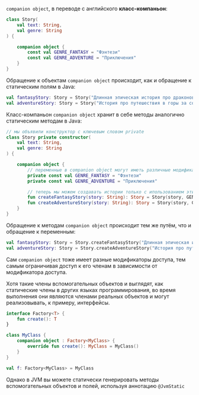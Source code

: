`companion object`, в переводе с английского **класс-компаньон**:

```kotlin
class Story(
    val text: String,
    val genre: String
) {

    companion object {
        const val GENRE_FANTASY = "Фэнтези"
        const val GENRE_ADVENTURE = "Приключения"
    }
} 
```

Обращение к объектам `companion object` происходит, как и обращение к статическим полям в Java:

```kotlin
val fantasyStory: Story = Story("Длинная эпическая история про драконов и магию", Story.GENRE_FANTASY)
val adventureStory: Story = Story("История про путешествия в горы за сокровищами инков", Story.GENRE_ADVENTURE)  
```

Класс-компаньон `companion object` хранит в себе методы аналогично статическим методам в Java:

```kotlin
// мы объявили конструктор с ключевым словом private
class Story private constructor(
    val text: String,
    val genre: String
) {

    companion object {
        // переменные в companion object могут иметь различные модификатора доступа
        private const val GENRE_FANTASY = "Фэнтези"
        private const val GENRE_ADVENTURE = "Приключения"

        // теперь мы можем создавать истории только с ипользованием этих жанров
        fun createFantasyStory(story: String): Story = Story(story, GENRE_FANTASY)
        fun createAdventureStory(story: String): Story = Story(story, GENRE_ADVENTURE)
    }
} 
```

Обращение к методам `companion object` происходит тем же путём, что и обращение к переменным:

```kotlin
val fantasyStory: Story = Story.createFantasyStory("Длинная эпическая история про драконов и магию")
val adventureStory: Story = Story.createAdventureStory("История про путешествия в горы за сокровищами инков") 
```

Сам `companion object` тоже имеет разные модификаторы доступа, тем самым ограничивая доступ к его членам в зависимости от модификатора доступа.

Хотя такие члены вспомогательных объектов и выглядят, как статические члены в других языках программирования, во время выполнения они являются членами реальных объектов и могут реализовывать, к примеру, интерфейсы.

```kotlin
interface Factory<T> {
    fun create(): T
}

class MyClass {
    companion object : Factory<MyClass> {
        override fun create(): MyClass = MyClass()
    }
}

val f: Factory<MyClass> = MyClass
```

Однако в JVM вы можете статически генерировать методы вспомогательных объектов и полей, используя аннотацию `@JvmStatic`